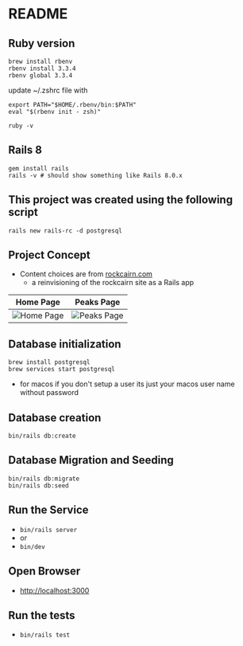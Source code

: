 # README

## Ruby version
```
brew install rbenv
rbenv install 3.3.4
rbenv global 3.3.4
```
update ~/.zshrc file with
```
export PATH="$HOME/.rbenv/bin:$PATH"
eval "$(rbenv init - zsh)"
```

```
ruby -v
```
## Rails 8
```
gem install rails
rails -v # should show something like Rails 8.0.x
```
## This project was created using the following script
```rails new rails-rc -d postgresql```

## Project Concept
- Content choices are from [rockcairn.com](http://rockcairn.com)
  - a reinvisioning of the rockcairn site as a Rails app

| Home Page  | Peaks Page |
| ---------- | ---------- |
| ![Home Page](/public/documentation/home-page.jpg) | ![Peaks Page](/public/documentation/peaks-page.jpg) |

## Database initialization
```
brew install postgresql
brew services start postgresql
```
- for macos if you don't setup a user its just your macos user name without password

## Database creation
```bin/rails db:create```

## Database Migration and Seeding
```
bin/rails db:migrate
bin/rails db:seed
```

## Run the Service
- ```bin/rails server```
- or
- ```bin/dev```

## Open Browser
- [http://localhost:3000](http://localhost:3000)

## Run the tests
- ```bin/rails test```
